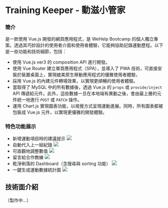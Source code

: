 # Training Keeper - 動滋小管家

### 簡介
是一款使用 Vue.js 開發的網頁應用程式，是 WeHelp Bootcamp 的個人獨立專案。透過其巧妙設計的使用者介面和使用者體驗，它能夠協助記錄運動歷程。以下是一些功能和技術細節，包括：

- 使用 Vue.js ver3 的 composition API 進行開發。
- 使用 Vue Router 建立單頁應用程式（SPA），並導入了 PWA 技術，可直接安裝於裝置桌面上，實現媲美原生移動應用程式的優雅使用者體驗，
- 採用 Vue.js 的內建元件轉場效果，以實現更順暢的使用者體驗。
- 當取得了 MySQL 中的所有數據後，透過 Vue.js 的 ```props``` 或 ```provide/inject``` API 傳遞給元件。此外，這些數據一旦在本地端有異動之後，會由最上層的元件統一地進行 ```POST``` 或 ```PATCH``` 操作。
- 運用 Chart.js 實現圖表功能，以視覺方式呈現運動進展。同時，所有圖表都被包裝成 Vue.js 元件，以實現更優雅的開發體驗。

### 特色功能展示
-  新增運動項目時的建議提示
![](https://i.imgur.com/wi4rdHF.gif)
- 自動代入上一組紀錄
![](https://i.imgur.com/BIndUoK.gif)
- 可直觀地調整數值
![](https://i.imgur.com/C6FHCMD.gif)
- 留言給合作教練
![](https://i.imgur.com/5BqXTf7.gif)
- 乾淨俐落的 Dashboard（含搜尋與 sorting 功能）
![](https://i.imgur.com/AAW3jD6.gif)
- 一鍵生成運動數據統計圖
![](https://i.imgur.com/efddDil.gif)

## 技術面介紹
（製作中...）